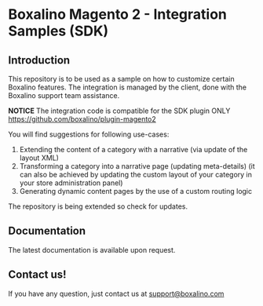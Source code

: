 # Boxalino Magento 2 - Integration Samples (SDK)

## Introduction
This repository is to be used as a sample on how to customize certain Boxalino features.
The integration is managed by the client, done with the Boxalino support team assistance.

**NOTICE**
The integration code is compatible for the SDK plugin ONLY
https://github.com/boxalino/plugin-magento2

You will find suggestions for following use-cases:
1. Extending the content of a category with a narrative (via update of the layout XML)
2. Transforming a category into a narrative page (updating meta-details) 
(it can also be achieved by updating the custom layout of your category in your store administration panel)
3. Generating dynamic content pages by the use of a custom routing logic

The repository is being extended so check for updates.

## Documentation

The latest documentation is available upon request.

## Contact us!

If you have any question, just contact us at support@boxalino.com
